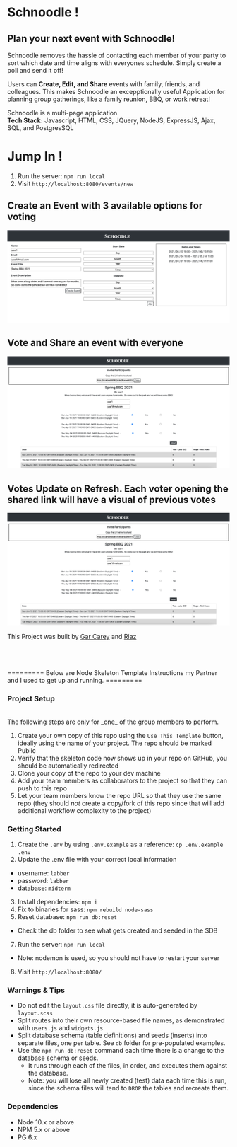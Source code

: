 # Schnoodle !

## Plan your next event with Schnoodle!
Schnoodle removes the hassle of contacting each member of your party to sort which date and time aligns with everyones schedule. Simply create a poll and send it off!
<br>

Users can <b>Create, Edit, and Share</b> events with family, friends, and colleagues. This makes Schnoodle an excepptionally useful Application for planning group gatherings, like a family reunion, BBQ, or work retreat!
<br>

Schnoodle is a multi-page application. <br>
<b>Tech Stack:</b> Javascript, HTML, CSS, JQuery, NodeJS, ExpressJS, Ajax, SQL, and PostgresSQL
<br>

# Jump In !
  1. Run the server: `npm run local`
  2. Visit `http://localhost:8080/events/new`

## Create an Event with 3 available options for voting
![create-event](docs/create-event.png)

## Vote and Share an event with everyone
![vote-share](docs/vote-share.png)

## Votes Update on Refresh. Each voter opening the shared link will have a visual of previous votes
![update-vote](docs/vote-share.png)


This Project was built by [Gar Carey](https://github.com/GarCarey) and [Riaz](https://github.com/RiazCKhan)

<br>
<br>
<br>
========= Below are Node Skeleton Template Instructions my Partner and I used to get up and running. =========

<br>

### Project Setup

<br>
The following steps are only for _one_ of the group members to perform.

1. Create your own copy of this repo using the `Use This Template` button, ideally using the name of your project. The repo should be marked Public
2. Verify that the skeleton code now shows up in your repo on GitHub, you should be automatically redirected
3. Clone your copy of the repo to your dev machine
4. Add your team members as collaborators to the project so that they can push to this repo
5. Let your team members know the repo URL so that they use the same repo (they should _not_ create a copy/fork of this repo since that will add additional workflow complexity to the project)

### Getting Started

1. Create the `.env` by using `.env.example` as a reference: `cp .env.example .env`
2. Update the .env file with your correct local information 
  - username: `labber` 
  - password: `labber` 
  - database: `midterm`
3. Install dependencies: `npm i`
4. Fix to binaries for sass: `npm rebuild node-sass`
5. Reset database: `npm run db:reset`
  - Check the db folder to see what gets created and seeded in the SDB
7. Run the server: `npm run local`
  - Note: nodemon is used, so you should not have to restart your server
8. Visit `http://localhost:8080/`

### Warnings & Tips

- Do not edit the `layout.css` file directly, it is auto-generated by `layout.scss`
- Split routes into their own resource-based file names, as demonstrated with `users.js` and `widgets.js`
- Split database schema (table definitions) and seeds (inserts) into separate files, one per table. See `db` folder for pre-populated examples. 
- Use the `npm run db:reset` command each time there is a change to the database schema or seeds. 
  - It runs through each of the files, in order, and executes them against the database. 
  - Note: you will lose all newly created (test) data each time this is run, since the schema files will tend to `DROP` the tables and recreate them.

### Dependencies

- Node 10.x or above
- NPM 5.x or above
- PG 6.x

